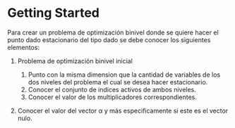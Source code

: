 # Getting Started

Para crear un problema de optimización binivel donde se quiere hacer el punto dado estacionario del tipo dado se debe conocer los siguientes elementos:

1. Problema de optimización binivel inicial 
    1. Punto con la misma dimension que la cantidad de variables de los dos niveles del problema
    el cual se desea hacer estacionario.
    1. Conocer el conjunto de indices activos de ambos niveles.
    1. Conocer el valor de los multiplicadores correspondientes.
    
1. Conocer el valor del vector α y más especificamente si este es el vector nulo.
